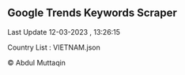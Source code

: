 

## Google Trends Keywords Scraper 
 
Last Update 12-03-2023 , 13:26:15

Country List :
VIETNAM.json



© Abdul Muttaqin 
